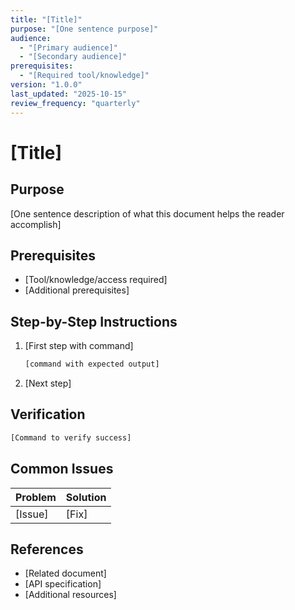```yaml
---
title: "[Title]"
purpose: "[One sentence purpose]"
audience:
  - "[Primary audience]"
  - "[Secondary audience]"
prerequisites:
  - "[Required tool/knowledge]"
version: "1.0.0"
last_updated: "2025-10-15"
review_frequency: "quarterly"
---
```


# [Title]

## Purpose
[One sentence description of what this document helps the reader accomplish]

## Prerequisites
- [Tool/knowledge/access required]
- [Additional prerequisites]

## Step-by-Step Instructions
1. [First step with command]
   ```bash
   [command with expected output]
   ```

2. [Next step]

## Verification
```bash
[Command to verify success]
```

## Common Issues
| Problem | Solution |
|---------|----------|
| [Issue] | [Fix]    |

## References
- [Related document]
- [API specification]
- [Additional resources]
